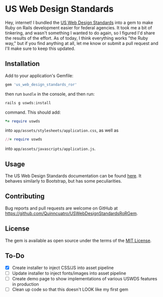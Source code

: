 # US Web Design Standards

Hey, internet! I bundled the [US Web Design Standards](https://standards.usa.gov/) into a gem to make Ruby on Rails development easier for federal agencies. It took me a bit of tinkering, and wasn't something I wanted to do again, so I figured I'd share the results of the effort. As of today, I think everything works "the Ruby way," but if you find anything at all, let me know or submit a pull request and I'll make sure to keep this updated.

## Installation

Add to your application's Gemfile:

```ruby
gem 'us_web_design_standards_ror'
```

then run `bundle` in the console, and then run:

```bash
rails g uswds:install
```

command. This should add:

```ruby
*= require uswds
```

into `app/assets/stylesheets/application.css`, as well as

```ruby
//= require uswds
```

into `app/assets/javascripts/application.js`.

## Usage

The US Web Design Standards documentation can be found [here](https://standards.usa.gov/). It behaves similarly to Bootstrap, but has some peculiarities.

## Contributing

Bug reports and pull requests are welcome on GitHub at https://github.com/Quinncuatro/USWebDesignStandardsRoRGem.

## License

The gem is available as open source under the terms of the [MIT License](http://opensource.org/licenses/MIT).

## To-Do

- [X] Create installer to inject CSS/JS into asset pipeline
- [ ] Update installer to inject fonts/images into asset pipeline
- [ ] Create demo page to show implementations of various USWDS features in production
- [ ] Clean up code so that this doesn't LOOK like my first gem
